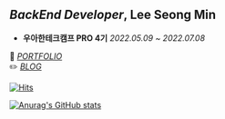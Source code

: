 ## *BackEnd Developer*, Lee Seong Min


* **우아한테크캠프 PRO 4기** <I>2022.05.09 ~ 2022.07.08</I>


🌱  <I>[PORTFOLIO](https://lisc.notion.site/4-16ab625eba2944b48c55ae14b9f33c12)</I>      
✏️ <I>[BLOG](https://lisc.tistory.com/)</I>    


[![Hits](https://hits.seeyoufarm.com/api/count/incr/badge.svg?url=https%3A%2F%2Fgithub.com%2Flas139&count_bg=%2379C83D&title_bg=%23555555&icon=&icon_color=%23E7E7E7&title=hits&edge_flat=false)](https://hits.seeyoufarm.com)

[![Anurag's GitHub stats](https://github-readme-stats.vercel.app/api?username=las139)](https://github.com/las139/github-readme-stats)
